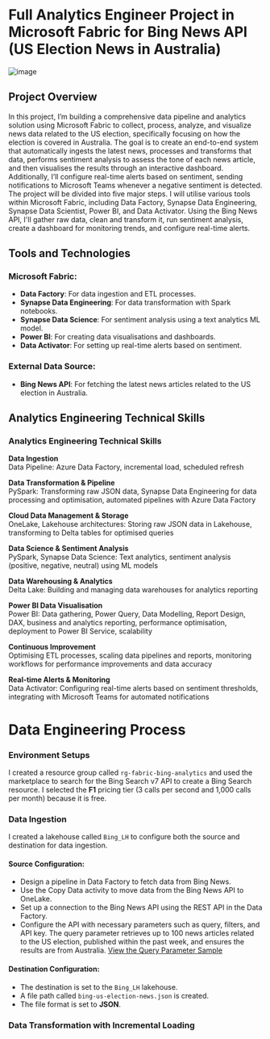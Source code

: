 # Full Analytics Engineer Project in Microsoft Fabric for Bing News API (US Election News in Australia)
![image](https://github.com/user-attachments/assets/11ce83b1-a3de-4a7d-b5bb-c72b047fbdbd)

## Project Overview

In this project, I’m building a comprehensive data pipeline and analytics solution using Microsoft Fabric to collect, process, analyze, and visualize news data related to the US election, specifically focusing on how the election is covered in Australia. The goal is to create an end-to-end system that automatically ingests the latest news, processes and transforms that data, performs sentiment analysis to assess the tone of each news article, and then visualises the results through an interactive dashboard. Additionally, I’ll configure real-time alerts based on sentiment, sending notifications to Microsoft Teams whenever a negative sentiment is detected.
The project will be divided into five major steps. I will utilise various tools within Microsoft Fabric, including Data Factory, Synapse Data Engineering, Synapse Data Scientist, Power BI, and Data Activator. Using the Bing News API, I'll gather raw data, clean and transform it, run sentiment analysis, create a dashboard for monitoring trends, and configure real-time alerts.


## Tools and Technologies

### Microsoft Fabric:
- **Data Factory**: For data ingestion and ETL processes.
- **Synapse Data Engineering**: For data transformation with Spark notebooks.
- **Synapse Data Science**: For sentiment analysis using a text analytics ML model.
- **Power BI**: For creating data visualisations and dashboards.
- **Data Activator**: For setting up real-time alerts based on sentiment.

### External Data Source:
- **Bing News API**: For fetching the latest news articles related to the US election in Australia.

## Analytics Engineering Technical Skills

### Analytics Engineering Technical Skills

**Data Ingestion**  
Data Pipeline: Azure Data Factory, incremental load, scheduled refresh  

**Data Transformation & Pipeline**  
PySpark: Transforming raw JSON data, Synapse Data Engineering for data processing and optimisation, automated pipelines with Azure Data Factory  

**Cloud Data Management & Storage**  
OneLake, Lakehouse architectures: Storing raw JSON data in Lakehouse, transforming to Delta tables for optimised queries  

**Data Science & Sentiment Analysis**  
PySpark, Synapse Data Science: Text analytics, sentiment analysis (positive, negative, neutral) using ML models  

**Data Warehousing & Analytics**  
Delta Lake: Building and managing data warehouses for analytics reporting  

**Power BI Data Visualisation**  
Power BI: Data gathering, Power Query, Data Modelling, Report Design, DAX, business and analytics reporting, performance optimisation, deployment to Power BI Service, scalability  

**Continuous Improvement**  
Optimising ETL processes, scaling data pipelines and reports, monitoring workflows for performance improvements and data accuracy  

**Real-time Alerts & Monitoring**  
Data Activator: Configuring real-time alerts based on sentiment thresholds, integrating with Microsoft Teams for automated notifications  

# Data Engineering Process

### Environment Setups
I created a resource group called `rg-fabric-bing-analytics` and used the marketplace to search for the Bing Search v7 API to create a Bing Search resource. I selected the **F1** pricing tier (3 calls per second and 1,000 calls per month) because it is free.

### Data Ingestion
I created a lakehouse called `Bing_LH` to configure both the source and destination for data ingestion.

#### Source Configuration:
- Design a pipeline in Data Factory to fetch data from Bing News.
- Use the Copy Data activity to move data from the Bing News API to OneLake.
- Set up a connection to the Bing News API using the REST API in the Data Factory.
- Configure the API with necessary parameters such as query, filters, and API key. The query parameter retrieves up to 100 news articles related to the US election, published within the past week, and ensures the results are from Australia.
[View the Query Parameter Sample](https://github.com/NilooKandi/Fabric-Analytics-Bing-News-Search/blob/main/Query%20Parameter.md)

#### Destination Configuration:

- The destination is set to the `Bing_LH` lakehouse.
- A file path called `bing-us-election-news.json` is created.
- The file format is set to **JSON**.

### Data Transformation with Incremental Loading















